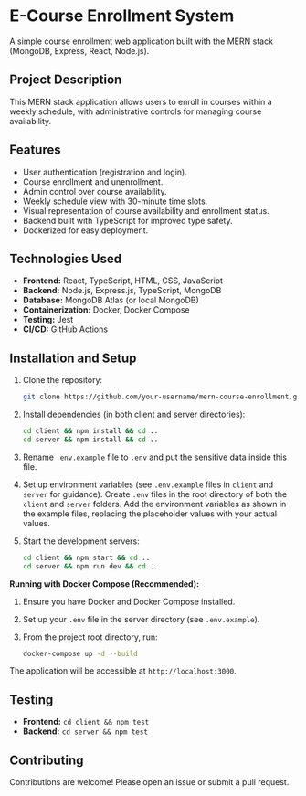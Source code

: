 # E-Course Enrollment System

A simple course enrollment web application built with the MERN stack (MongoDB, Express, React, Node.js).

## Project Description

This MERN stack application allows users to enroll in courses within a weekly schedule, with administrative controls for managing course availability.

## Features

*   User authentication (registration and login).
*   Course enrollment and unenrollment.
*   Admin control over course availability.
*   Weekly schedule view with 30-minute time slots.
*   Visual representation of course availability and enrollment status.
*   Backend built with TypeScript for improved type safety.
*   Dockerized for easy deployment.

## Technologies Used

* **Frontend:** React, TypeScript, HTML, CSS, JavaScript
* **Backend:** Node.js, Express.js, TypeScript, MongoDB
* **Database:** MongoDB Atlas (or local MongoDB)
* **Containerization:** Docker, Docker Compose
* **Testing:** Jest
* **CI/CD:** GitHub Actions

## Installation and Setup

1.  Clone the repository:

    ```bash
    git clone https://github.com/your-username/mern-course-enrollment.git
    ```

2.  Install dependencies (in both client and server directories):

    ```bash
    cd client && npm install && cd ..
    cd server && npm install && cd ..
    ```
3. Rename `.env.example` file to `.env` and put the sensitive data inside this file.

4.  Set up environment variables (see `.env.example` files in `client` and `server` for guidance). Create `.env` files in the root directory of both the `client` and `server` folders. Add the environment variables as shown in the example files, replacing the placeholder values with your actual values.


5.  Start the development servers:

    ```bash
    cd client && npm start && cd ..
    cd server && npm run dev && cd ..
    ```


**Running with Docker Compose (Recommended):**

1.  Ensure you have Docker and Docker Compose installed.
2.  Set up your `.env` file in the server directory (see `.env.example`).
3.  From the project root directory, run:

    ```bash
    docker-compose up -d --build
    ```

The application will be accessible at `http://localhost:3000`.

## Testing

*   **Frontend:** `cd client && npm test`
*   **Backend:** `cd server && npm test`



## Contributing

Contributions are welcome!  Please open an issue or submit a pull request.